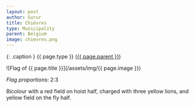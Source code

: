 ```yaml
---
layout: post
author: Gurur
title: Chièvres
type: Municipality
parent: Belgium
image: chievres.png
---
```

{: .caption }
{{ page.type }} ([{{ page.parent }}](/2019/03/14/belgium.html))

![Flag of {{ page.title }}](/assets/img/{{ page.image }})

*Flag proportions*: 2:3

Bicolour with a red field on hoist half, charged with three yellow lions, and yellow field on the fly half.
